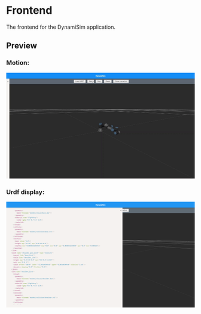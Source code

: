 # Frontend
The frontend for the DynamiSim application.

## Preview
### Motion:
![Motion preview](docs/resources/preview.gif)

### Urdf display:
![URDF display preview](docs/resources/urdf-display-preview.png)